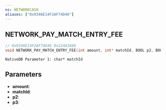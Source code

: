 ```yaml
---
ns: NETWORKCASH
aliases: ["0x9346E14F2AF74D46"]
---
```

## NETWORK_PAY_MATCH_ENTRY_FEE

```c
// 0x9346E14F2AF74D46 0x224A3488
void NETWORK_PAY_MATCH_ENTRY_FEE(int amount, int* matchId, BOOL p2, BOOL p3);
```

```
NativeDB Parameter 1: char* matchId
```

## Parameters
* **amount**: 
* **matchId**: 
* **p2**: 
* **p3**: 

